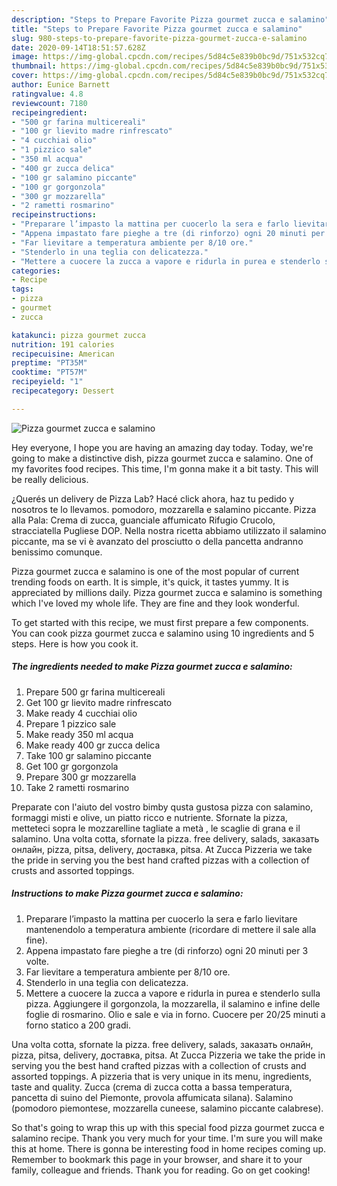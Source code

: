 ```yaml
---
description: "Steps to Prepare Favorite Pizza gourmet zucca e salamino"
title: "Steps to Prepare Favorite Pizza gourmet zucca e salamino"
slug: 980-steps-to-prepare-favorite-pizza-gourmet-zucca-e-salamino
date: 2020-09-14T18:51:57.628Z
image: https://img-global.cpcdn.com/recipes/5d84c5e839b0bc9d/751x532cq70/pizza-gourmet-zucca-e-salamino-recipe-main-photo.jpg
thumbnail: https://img-global.cpcdn.com/recipes/5d84c5e839b0bc9d/751x532cq70/pizza-gourmet-zucca-e-salamino-recipe-main-photo.jpg
cover: https://img-global.cpcdn.com/recipes/5d84c5e839b0bc9d/751x532cq70/pizza-gourmet-zucca-e-salamino-recipe-main-photo.jpg
author: Eunice Barnett
ratingvalue: 4.8
reviewcount: 7180
recipeingredient:
- "500 gr farina multicereali"
- "100 gr lievito madre rinfrescato"
- "4 cucchiai olio"
- "1 pizzico sale"
- "350 ml acqua"
- "400 gr zucca delica"
- "100 gr salamino piccante"
- "100 gr gorgonzola"
- "300 gr mozzarella"
- "2 rametti rosmarino"
recipeinstructions:
- "Preparare l’impasto la mattina per cuocerlo la sera e farlo lievitare mantenendolo a temperatura ambiente (ricordare di mettere il sale alla fine)."
- "Appena impastato fare pieghe a tre (di rinforzo) ogni 20 minuti per 3 volte."
- "Far lievitare a temperatura ambiente per 8/10 ore."
- "Stenderlo in una teglia con delicatezza."
- "Mettere a cuocere la zucca a vapore e ridurla in purea e stenderlo sulla pizza. Aggiungere il gorgonzola, la mozzarella, il salamino e infine delle foglie di rosmarino. Olio e sale e via in forno. Cuocere per 20/25 minuti a forno statico a 200 gradi."
categories:
- Recipe
tags:
- pizza
- gourmet
- zucca

katakunci: pizza gourmet zucca 
nutrition: 191 calories
recipecuisine: American
preptime: "PT35M"
cooktime: "PT57M"
recipeyield: "1"
recipecategory: Dessert

---
```



![Pizza gourmet zucca e salamino](https://img-global.cpcdn.com/recipes/5d84c5e839b0bc9d/751x532cq70/pizza-gourmet-zucca-e-salamino-recipe-main-photo.jpg)

Hey everyone, I hope you are having an amazing day today. Today, we're going to make a distinctive dish, pizza gourmet zucca e salamino. One of my favorites food recipes. This time, I'm gonna make it a bit tasty. This will be really delicious.

¿Querés un delivery de Pizza Lab? Hacé click ahora, haz tu pedido y nosotros te lo llevamos. pomodoro, mozzarella e salamino piccante. Pizza alla Pala: Crema di zucca, guanciale affumicato Rifugio Crucolo, stracciatella Pugliese DOP. Nella nostra ricetta abbiamo utilizzato il salamino piccante, ma se vi è avanzato del prosciutto o della pancetta andranno benissimo comunque.

Pizza gourmet zucca e salamino is one of the most popular of current trending foods on earth. It is simple, it's quick, it tastes yummy. It is appreciated by millions daily. Pizza gourmet zucca e salamino is something which I've loved my whole life. They are fine and they look wonderful.


To get started with this recipe, we must first prepare a few components. You can cook pizza gourmet zucca e salamino using 10 ingredients and 5 steps. Here is how you cook it.

<!--inarticleads1-->

##### The ingredients needed to make Pizza gourmet zucca e salamino:

1. Prepare 500 gr farina multicereali
1. Get 100 gr lievito madre rinfrescato
1. Make ready 4 cucchiai olio
1. Prepare 1 pizzico sale
1. Make ready 350 ml acqua
1. Make ready 400 gr zucca delica
1. Take 100 gr salamino piccante
1. Get 100 gr gorgonzola
1. Prepare 300 gr mozzarella
1. Take 2 rametti rosmarino


Preparate con l&#39;aiuto del vostro bimby qusta gustosa pizza con salamino, formaggi misti e olive, un piatto ricco e nutriente. Sfornate la pizza, metteteci sopra le mozzarelline tagliate a metà , le scaglie di grana e il salamino. Una volta cotta, sfornate la pizza. free delivery, salads, заказать онлайн, pizza, pitsa, delivery, доставка, pitsa. At Zucca Pizzeria we take the pride in serving you the best hand crafted pizzas with a collection of crusts and assorted toppings. 

<!--inarticleads2-->

##### Instructions to make Pizza gourmet zucca e salamino:

1. Preparare l’impasto la mattina per cuocerlo la sera e farlo lievitare mantenendolo a temperatura ambiente (ricordare di mettere il sale alla fine).
1. Appena impastato fare pieghe a tre (di rinforzo) ogni 20 minuti per 3 volte.
1. Far lievitare a temperatura ambiente per 8/10 ore.
1. Stenderlo in una teglia con delicatezza.
1. Mettere a cuocere la zucca a vapore e ridurla in purea e stenderlo sulla pizza. Aggiungere il gorgonzola, la mozzarella, il salamino e infine delle foglie di rosmarino. Olio e sale e via in forno. Cuocere per 20/25 minuti a forno statico a 200 gradi.


Una volta cotta, sfornate la pizza. free delivery, salads, заказать онлайн, pizza, pitsa, delivery, доставка, pitsa. At Zucca Pizzeria we take the pride in serving you the best hand crafted pizzas with a collection of crusts and assorted toppings. A pizzeria that is very unique in its menu, ingredients, taste and quality. Zucca (crema di zucca cotta a bassa temperatura, pancetta di suino del Piemonte, provola affumicata silana). Salamino (pomodoro piemontese, mozzarella cuneese, salamino piccante calabrese). 

So that's going to wrap this up with this special food pizza gourmet zucca e salamino recipe. Thank you very much for your time. I'm sure you will make this at home. There is gonna be interesting food in home recipes coming up. Remember to bookmark this page in your browser, and share it to your family, colleague and friends. Thank you for reading. Go on get cooking!
